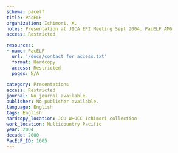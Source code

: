 ```yaml
---
schema: pacelf
title: PacELF
organization: Ichimori, K.
notes: Presentation at JICA EPI Meeting Sept 2004. PacELF AM6
access: Restricted

resources:
- name: PacELF
  url: '/docs/contact_for_access.txt'
  format: Hardcopy
  access: Restricted
  pages: N/A
 
category: Presentations
access: Restricted
journal: No journal available.
publisher: No publisher available. 
language: English 
tags: English 
hardcopy_location: JCU WHOCC Ichimori collection
work_location: Multicountry Pacific
year: 2004
decade: 2000
PacELF_ID: 1605
---
```

